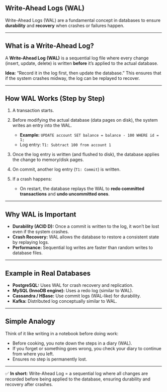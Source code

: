 ## Write-Ahead Logs (WAL)

Write-Ahead Logs (WAL) are a fundamental concept in databases to ensure **durability** and **recovery** when crashes or failures happen.

---

## What is a Write-Ahead Log?

A **Write-Ahead Log (WAL)** is a sequential log file where every change (insert, update, delete) is written **before** it’s applied to the actual database.

**Idea:** “Record it in the log first, then update the database.” This ensures that if the system crashes midway, the log can be replayed to recover.

---

## How WAL Works (Step by Step)

1. A transaction starts.
2. Before modifying the actual database (data pages on disk), the system writes an entry into the WAL.

   * **Example:** `UPDATE account SET balance = balance - 100 WHERE id = 1;`
   * Log entry: `T1: Subtract 100 from account 1`
3. Once the log entry is written (and flushed to disk), the database applies the change to memory/disk pages.
4. On commit, another log entry (`T1: Commit`) is written.
5. If a crash happens:

   * On restart, the database replays the WAL to **redo committed transactions** and **undo uncommitted ones**.

---

## Why WAL is Important

* **Durability (ACID D):** Once a commit is written to the log, it won’t be lost even if the system crashes.
* **Crash Recovery:** WAL allows the database to restore a consistent state by replaying logs.
* **Performance:** Sequential log writes are faster than random writes to database files.

---

## Example in Real Databases

* **PostgreSQL:** Uses WAL for crash recovery and replication.
* **MySQL (InnoDB engine):** Uses a redo log (similar to WAL).
* **Cassandra / HBase:** Use commit logs (WAL-like) for durability.
* **Kafka:** Distributed log conceptually similar to WAL.

---

## Simple Analogy

Think of it like writing in a notebook before doing work:

* Before cooking, you note down the steps in a diary (WAL).
* If you forget or something goes wrong, you check your diary to continue from where you left.
* Ensures no step is permanently lost.

---

✅ **In short:** Write-Ahead Log = a sequential log where all changes are recorded before being applied to the database, ensuring durability and recovery after crashes.
